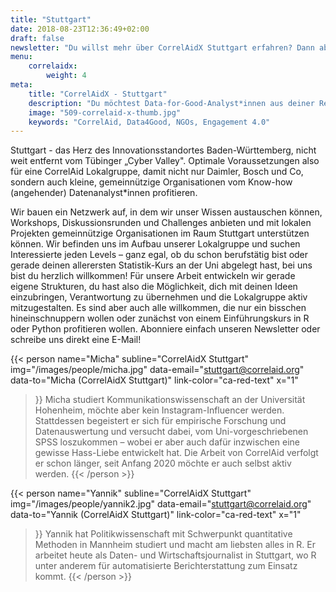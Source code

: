 ```yaml
---
title: "Stuttgart"
date: 2018-08-23T12:36:49+02:00
draft: false
newsletter: "Du willst mehr über CorrelAidX Stuttgart erfahren? Dann abonniere unseren Newsletter!"
menu: 
    correlaidx:
        weight: 4
meta:
    title: "CorrelAidX - Stuttgart"
    description: "Du möchtest Data-for-Good-Analyst*innen aus deiner Region kennenlernen und zusammen Daten für den guten Zweck nutzen? Mit CorrelAidX bringen wir Data for Good in deine Stadt!"
    image: "509-correlaid-x-thumb.jpg"
    keywords: "CorrelAid, Data4Good, NGOs, Engagement 4.0"
---
```




Stuttgart - das Herz des Innovationsstandortes Baden-Württemberg, nicht weit entfernt vom Tübinger „Cyber Valley". Optimale Voraussetzungen also für eine CorrelAid Lokalgruppe, damit nicht nur Daimler, Bosch und Co, sondern auch kleine, gemeinnützige Organisationen vom Know-how (angehender) Datenanalyst*innen profitieren. 

Wir bauen ein Netzwerk auf, in dem wir unser Wissen austauschen können, Workshops, Diskussionsrunden und Challenges anbieten und mit lokalen Projekten gemeinnützige Organisationen im Raum Stuttgart unterstützen können. 
Wir befinden uns im Aufbau unserer Lokalgruppe und suchen Interessierte jeden Levels – ganz egal, ob du schon berufstätig bist oder gerade deinen allerersten Statistik-Kurs an der Uni abgelegt hast, bei uns bist du herzlich willkommen! Für unsere Arbeit entwickeln wir gerade eigene Strukturen, du hast also die Möglichkeit, dich mit deinen Ideen einzubringen, Verantwortung zu übernehmen und die Lokalgruppe aktiv mitzugestalten. Es sind aber auch alle willkommen, die nur ein bisschen hineinschnuppern wollen oder zunächst von einem Einführungskurs in R oder Python profitieren wollen. 
Abonniere einfach unseren Newsletter oder schreibe uns direkt eine E-Mail! 




{{< person 
    name="Micha"
    subline="CorrelAidX Stuttgart"
    img="/images/people/micha.jpg"
    data-email="stuttgart@correlaid.org"
    data-to="Micha (CorrelAidX Stuttgart)"
    link-color="ca-red-text"
    x="1"
>}}
Micha studiert Kommunikationswissenschaft an der Universität Hohenheim, möchte aber kein Instagram-Influencer werden. Stattdessen begeistert er sich für empirische Forschung und Datenauswertung und versucht dabei, vom Uni-vorgeschriebenen SPSS loszukommen – wobei er aber auch dafür inzwischen eine gewisse Hass-Liebe entwickelt hat. Die Arbeit von CorrelAid verfolgt er schon länger, seit Anfang 2020 möchte er auch selbst aktiv werden.
{{< /person >}}

{{< person 
    name="Yannik"
    subline="CorrelAidX Stuttgart"
    img="/images/people/yannik2.jpg"
    data-email="stuttgart@correlaid.org"
    data-to="Yannik (CorrelAidX Stuttgart)"
    link-color="ca-red-text"
    x="1"
    
>}}
Yannik hat Politikwissenschaft mit Schwerpunkt quantitative Methoden in Mannheim studiert und macht am liebsten alles in R. Er arbeitet heute als Daten- und Wirtschaftsjournalist in Stuttgart, wo R unter anderem für automatisierte Berichterstattung zum Einsatz kommt.
{{< /person >}}
